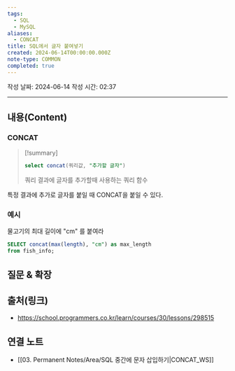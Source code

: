 ```yaml
---
tags:
  - SQL
  - MySQL
aliases:
  - CONCAT
title: SQL에서 글자 붙여넣기
created: 2024-06-14T00:00:00.000Z
note-type: COMMON
completed: true
---
```

작성 날짜: 2024-06-14
작성 시간: 02:37


----
## 내용(Content)

### CONCAT

>[!summary]
>```sql
>select concat(쿼리값, "추가할 글자")
>```
>쿼리 결과에 글자를 추가할때 사용하는 쿼리 함수


특정 결과에 추가로 글자를 붙일 때 CONCAT을 붙일 수 있다. 

### 예시

물고기의 최대 길이에 "cm" 를 붙여라

```SQL
SELECT concat(max(length), "cm") as max_length
from fish_info;
```


## 질문 & 확장



## 출처(링크)

- https://school.programmers.co.kr/learn/courses/30/lessons/298515

## 연결 노트

- [[03. Permanent Notes/Area/SQL 중간에 문자 삽입하기|CONCAT_WS]]

